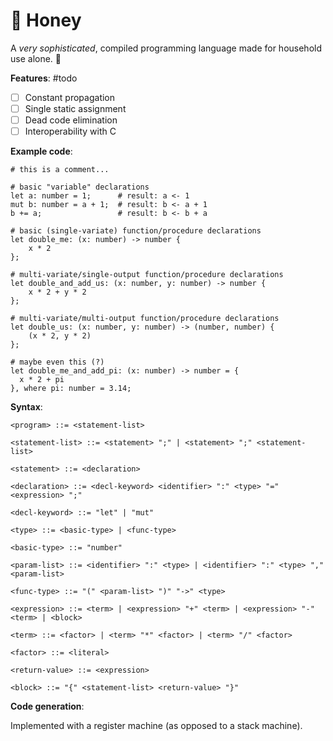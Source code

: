# 🍯 Honey

A *very sophisticated*, compiled programming language made for household use alone. 🐝

**Features**: #todo

- [ ] Constant propagation
- [ ] Single static assignment
- [ ] Dead code elimination
- [ ] Interoperability with C

**Example code**:

```honey
# this is a comment...

# basic "variable" declarations
let a: number = 1;      # result: a <- 1
mut b: number = a + 1;  # result: b <- a + 1
b += a;                 # result: b <- b + a

# basic (single-variate) function/procedure declarations
let double_me: (x: number) -> number {
    x * 2
};

# multi-variate/single-output function/procedure declarations
let double_and_add_us: (x: number, y: number) -> number {
    x * 2 + y * 2
};

# multi-variate/multi-output function/procedure declarations
let double_us: (x: number, y: number) -> (number, number) {
    (x * 2, y * 2)
};

# maybe even this (?)
let double_me_and_add_pi: (x: number) -> number = {
  x * 2 + pi
}, where pi: number = 3.14;
```

**Syntax**:

```bnf
<program> ::= <statement-list>

<statement-list> ::= <statement> ";" | <statement> ";" <statement-list>

<statement> ::= <declaration>

<declaration> ::= <decl-keyword> <identifier> ":" <type> "=" <expression> ";"

<decl-keyword> ::= "let" | "mut"

<type> ::= <basic-type> | <func-type>

<basic-type> ::= "number"

<param-list> ::= <identifier> ":" <type> | <identifier> ":" <type> "," <param-list>

<func-type> ::= "(" <param-list> ")" "->" <type>

<expression> ::= <term> | <expression> "+" <term> | <expression> "-"<term> | <block>

<term> ::= <factor> | <term> "*" <factor> | <term> "/" <factor>

<factor> ::= <literal>

<return-value> ::= <expression>

<block> ::= "{" <statement-list> <return-value> "}"
```

**Code generation**:

Implemented with a register machine (as opposed to a stack machine).


